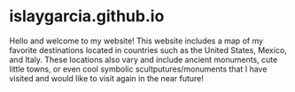 # islaygarcia.github.io
Hello and welcome to my website! This website includes a map of my favorite destinations located in countries such as the United States, Mexico, and Italy. These locations also vary and include ancient monuments, cute little towns, or even cool symbolic scultputures/monuments that I have visited and would like to visit again in the near future!
